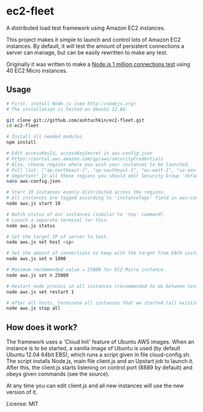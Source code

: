 # ec2-fleet

A distributed load test framework using Amazon EC2 instances.

This project makes it simple to launch and control lots of Amazon EC2 instances. By default, 
it will test the amount of persistent connections a server can manage, but can be easily rewritten to make any test.

Originally it was written to make a [Node.js 1 million connections test](https://github.com/ashtuchkin/node-millenium)
using 40 EC2 Micro instances.  

## Usage
```bash
# First, install Node.js (see http://nodejs.org)
# The installation is tested on Ubuntu 12.04.

git clone git://github.com/ashtuchkin/ec2-fleet.git
cd ec2-fleet

# Install all needed modules.
npm install

# Edit accessKeyId, accessKeySecret in aws-config.json
# https://portal.aws.amazon.com/gp/aws/securityCredentials
# Also, choose regions where you wish your instances to be launched.
# Full list: ["ap-northeast-1", "ap-southeast-1", "eu-west-1", "sa-east-1", "us-east-1", "us-west-1", "us-west-2"]
# Important! In all these regions you should edit Security Group 'default' to open control port 8889 for TCP 0.0.0.0/0 
nano aws-config.json

# Start 10 instances evenly distributed across the regions.
# All instances are tagged according to 'instanceTags' field in aws-config.json.
node aws.js start 10

# Watch status of our instances (similar to 'top' command).
# Launch a separate terminal for this.
node aws.js status

# Set the target IP of server to test.
node aws.js set host <ip>

# Set the amount of connections to keep with the target from EACH instance.
node aws.js set n 1000

# Maximum recommended value = 25000 for EC2 Micro instance.
node aws.js set n 25000

# Restart node process in all instances (recommended to do between tests).
node aws.js set restart 1

# After all tests, terminate all instances that we started (all existing instances are not touched).
node aws.js stop all
```

## How does it work?

The framework uses a 'Cloud Init' feature of Ubuntu AWS images. When an instance is to be started, a vanilla 
image of Ubuntu is used (by default Ubuntu 12.04 64bit EBS), which runs a script given in file cloud-config.sh. 
The script installs Node.js, main file client.js and an Upstart job to launch it. After this, the client.js 
starts listening on control port (8889 by default) and obeys given commands (see the source).

At any time you can edit client.js and all new instances will use the new version of it.

License: MIT






